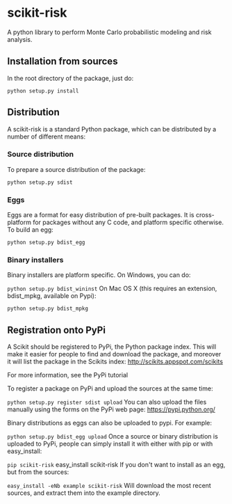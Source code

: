 # scikit-risk
A python library to perform Monte Carlo probabilistic modeling and risk analysis. 

## Installation from sources
In the root directory of the package, just do:

```python setup.py install```

## Distribution
A scikit-risk is a standard Python package, which can be distributed by a number of different means:

### Source distribution
To prepare a source distribution of the package:

```python setup.py sdist```

### Eggs
Eggs are a format for easy distribution of pre-built packages. It is cross-platform for packages without any C code, and platform specific otherwise. To build an egg:

```python setup.py bdist_egg```

### Binary installers
Binary installers are platform specific. On Windows, you can do:

```python setup.py bdist_wininst```
On Mac OS X (this requires an extension, bdist_mpkg, available on Pypi):

```python setup.py bdist_mpkg```

## Registration onto PyPi
A Scikit should be registered to PyPi, the Python package index. This will make it easier for people to find and download the package, and moreover it will list the package in the Scikits index: http://scikits.appspot.com/scikits

For more information, see the PyPi tutorial

To register a package on PyPi and upload the sources at the same time:

```python setup.py register sdist upload```
You can also upload the files manually using the forms on the PyPi web page: https://pypi.python.org/

Binary distributions as eggs can also be uploaded to pypi. For example:

```python setup.py bdist_egg upload```
Once a source or binary distribution is uploaded to PyPi, people can simply install it with either with pip or with easy_install:

```pip scikit-risk```
easy_install scikit-risk
If you don't want to install as an egg, but from the sources:

```easy_install -eNb example scikit-risk```
Will download the most recent sources, and extract them into the example directory.
